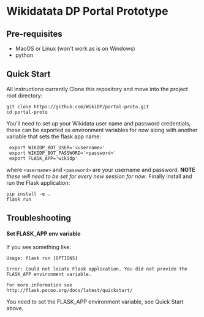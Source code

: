 Wikidatata DP Portal Prototype
==============================

Pre-requisites
--------------
 - MacOS or Linux (won't work as is on Windows)
 - python

Quick Start
-----------
All instructions currently
Clone this repository and move into the project root directory:

    git clone https://github.com/WikiDP/portal-proto.git
    cd portal-proto
You'll need to set up your Wikidata user name and password credentials, these can be exported as environment variables for now along with another variable that sets the flask app name:

     export WIKIDP_BOT_USER='<username>'
     export WIKIDP_BOT_PASSWORD='<password>'
     export FLASK_APP='wikidp'
where `<username>` and `<password>` are your username and password. **NOTE** *these will need to be set for every new session for now*. Finally install and run the  Flask application:

    pip install -e .
    flask run

Troubleshooting
--------------
#### Set FLASK_APP env variable
If you see something like:

    Usage: flask run [OPTIONS]

    Error: Could not locate Flask application. You did not provide the FLASK_APP environment variable.

    For more information see http://flask.pocoo.org/docs/latest/quickstart/
You need to set the FLASK_APP environment variable, see Quick Start above.

